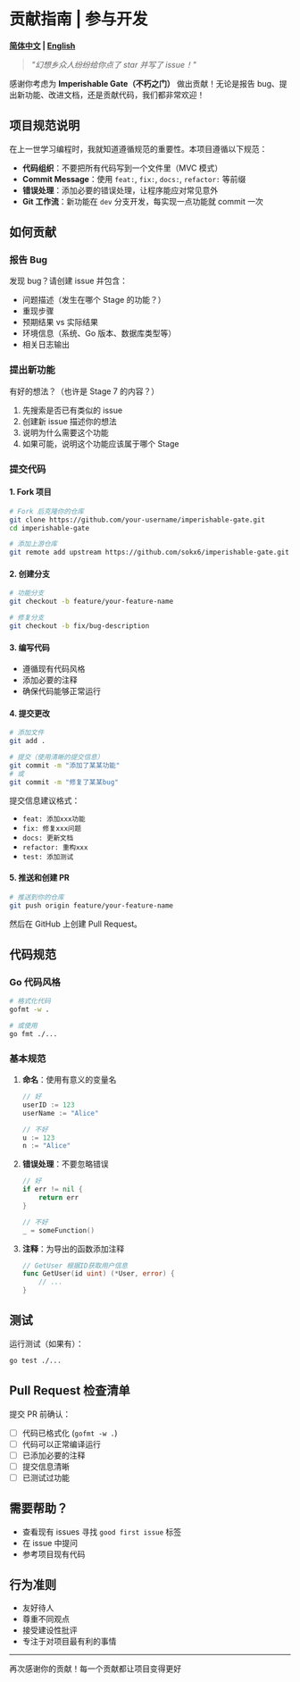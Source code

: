 # 贡献指南 | 参与开发

**[简体中文](contributing.md) | [English](contributing.en.md)**

> *"幻想乡众人纷纷给你点了 star 并写了 issue！"*

感谢你考虑为 **Imperishable Gate（不朽之门）** 做出贡献！无论是报告 bug、提出新功能、改进文档，还是贡献代码，我们都非常欢迎！

## 项目规范说明

在上一世学习编程时，我就知道遵循规范的重要性。本项目遵循以下规范：

- **代码组织**：不要把所有代码写到一个文件里（MVC 模式）
- **Commit Message**：使用 `feat:`, `fix:`, `docs:`, `refactor:` 等前缀
- **错误处理**：添加必要的错误处理，让程序能应对常见意外
- **Git 工作流**：新功能在 `dev` 分支开发，每实现一点功能就 commit 一次

## 如何贡献

### 报告 Bug

发现 bug？请创建 issue 并包含：

- 问题描述（发生在哪个 Stage 的功能？）
- 重现步骤
- 预期结果 vs 实际结果
- 环境信息（系统、Go 版本、数据库类型等）
- 相关日志输出

### 提出新功能

有好的想法？（也许是 Stage 7 的内容？）

1. 先搜索是否已有类似的 issue
2. 创建新 issue 描述你的想法
3. 说明为什么需要这个功能
4. 如果可能，说明这个功能应该属于哪个 Stage

### 提交代码

#### 1. Fork 项目

```bash
# Fork 后克隆你的仓库
git clone https://github.com/your-username/imperishable-gate.git
cd imperishable-gate

# 添加上游仓库
git remote add upstream https://github.com/sokx6/imperishable-gate.git
```

#### 2. 创建分支

```bash
# 功能分支
git checkout -b feature/your-feature-name

# 修复分支
git checkout -b fix/bug-description
```

#### 3. 编写代码

- 遵循现有代码风格
- 添加必要的注释
- 确保代码能够正常运行

#### 4. 提交更改

```bash
# 添加文件
git add .

# 提交（使用清晰的提交信息）
git commit -m "添加了某某功能"
# 或
git commit -m "修复了某某bug"
```

提交信息建议格式：
- `feat: 添加xxx功能`
- `fix: 修复xxx问题`
- `docs: 更新文档`
- `refactor: 重构xxx`
- `test: 添加测试`

#### 5. 推送和创建 PR

```bash
# 推送到你的仓库
git push origin feature/your-feature-name
```

然后在 GitHub 上创建 Pull Request。

## 代码规范

### Go 代码风格

```bash
# 格式化代码
gofmt -w .

# 或使用
go fmt ./...
```

### 基本规范

1. **命名**：使用有意义的变量名
   ```go
   // 好
   userID := 123
   userName := "Alice"
   
   // 不好
   u := 123
   n := "Alice"
   ```

2. **错误处理**：不要忽略错误
   ```go
   // 好
   if err != nil {
       return err
   }
   
   // 不好
   _ = someFunction()
   ```

3. **注释**：为导出的函数添加注释
   ```go
   // GetUser 根据ID获取用户信息
   func GetUser(id uint) (*User, error) {
       // ...
   }
   ```

## 测试

运行测试（如果有）：

```bash
go test ./...
```

## Pull Request 检查清单

提交 PR 前确认：

- [ ] 代码已格式化 (`gofmt -w .`)
- [ ] 代码可以正常编译运行
- [ ] 已添加必要的注释
- [ ] 提交信息清晰
- [ ] 已测试过功能

## 需要帮助？

- 查看现有 issues 寻找 `good first issue` 标签
- 在 issue 中提问
- 参考项目现有代码

## 行为准则

- 友好待人
- 尊重不同观点
- 接受建设性批评
- 专注于对项目最有利的事情

---

再次感谢你的贡献！每一个贡献都让项目变得更好
